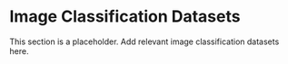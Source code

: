 # Image Classification Datasets

This section is a placeholder. Add relevant image classification datasets here.
